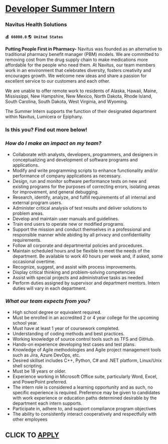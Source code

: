 # [Developer Summer Intern](https://www.remotewlb.com/apply/developer-summer-intern)  
### Navitus Health Solutions  
#### `💰 66000.0` `🌎 United States`  

**Putting People First in Pharmacy-** Navitus was founded as an alternative to traditional pharmacy benefit manager (PBM) models. We are committed to removing cost from the drug supply chain to make medications more affordable for the people who need them. At Navitus, our team members work in an environment that celebrates diversity, fosters creativity and encourages growth. We welcome new ideas and share a passion for excellent service to our customers and each other.

We are unable to offer remote work to residents of Alaska, Hawaii, Maine, Mississippi, New Hampshire, New Mexico, North Dakota, Rhode Island, South Carolina, South Dakota, West Virginia, and Wyoming.

The Summer Intern supports the function of their designated department within Navitus, Lumicera or Epiphany.

### Is this you? Find out more below!

### _How do I make an impact on my team?_

  * Collaborate with analysts, developers, programmers, and designers in conceptualizing and development of software programs and applications.
  * Modify and write programming scripts to enhance functionality and/or performance of company applications as necessary.
  * Design, run and monitor software performance tests on new and existing programs for the purposes of correcting errors, isolating areas for improvement, and general debugging. 
  * Research, identify, analyze, and fulfill requirements of all internal and external program users.
  * Administer critical analysis of test results and deliver solutions to problem areas. 
  * Develop and maintain user manuals and guidelines.
  * Train end users to operate new or modified programs.
  * Support the mission and conduct themselves in a professional and responsible manner while abiding by all privacy and confidentiality requirements.
  * Follow all corporate and departmental policies and procedures.
  * Maintain scheduled hours and be flexible to meet the needs of the department. Be available to work 40 hours per week and, if asked, some occasional overtime.
  * Recognize, suggest, and assist with process improvements. 
  * Display critical thinking and problem-solving competencies 
  * Assist with special projects and administrative tasks as needed 
  * Perform duties assigned by supervisor and department mentors. Intern duties will vary in each department. 

### _What our team expects from you?_

  * High school degree or equivalent required.
  * Must be enrolled in an accredited 2 or 4 year college for the upcoming school year. 
  * Must have at least 1 year of coursework completed.
  * Understanding of coding methods and best practices. 
  * Working knowledge of source control tools such as TFS and GitHub.
  * Hands-on experience developing test cases and test plans.
  * Knowledge of Agile methodologies and Agile project management tools such as Jira, Azure DevOps, etc.
  * Desired skillset includes C++, Python, C# and .NET platform, Linux/Unix shell scripting.
  * Must be 18 years or older. 
  * Experience working in Microsoft Office suite, particularly Word, Excel, and PowerPoint preferred.
  * The intern role is considered a learning opportunity and as such, no specific experience is required. Preference may be given to candidates with work experience or education paths determined desirable by the department each intern supports. 
  * Participate in, adhere to, and support compliance program objectives
  * The ability to consistently interact cooperatively and respectfully with other employees

  
## CLICK TO [APPLY](https://www.remotewlb.com/apply/developer-summer-intern)

